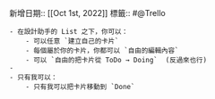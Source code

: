 新增日期:: [[Oct 1st, 2022]] 
標籤:: #@Trello

	- 在設計助手的 List 之下，你可以：
		- 可以任意 `建立自己的卡片`
		- 每個屬於你的卡片，你都可以 `自由的編輯內容`
		- 可以 `自由的把卡片從 ToDo → Doing`  (反過來也行)
	-
	- 只有我可以：
		- 只有我可以把卡片移動到 `Done`